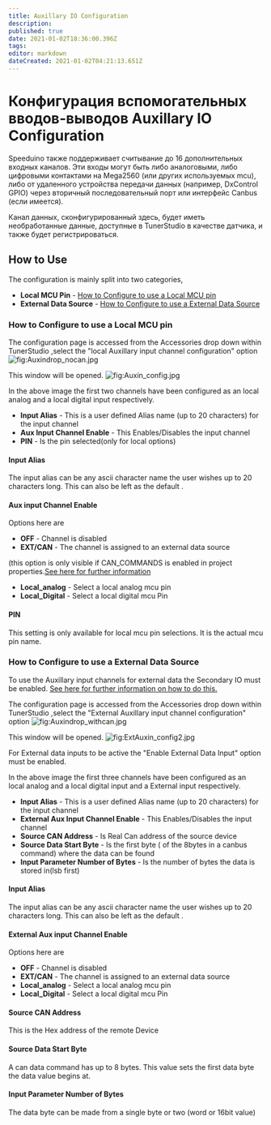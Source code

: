 ```yaml
---
title: Auxillary IO Configuration
description: 
published: true
date: 2021-01-02T18:36:00.396Z
tags: 
editor: markdown
dateCreated: 2021-01-02T04:21:13.651Z
---
```


# Конфигурация вспомогательных вводов-выводов Auxillary IO Configuration

Speeduino также поддерживает считывание до 16 дополнительных входных каналов. Эти входы могут быть либо аналоговыми, либо цифровыми контактами на Mega2560 (или других используемых mcu), либо от удаленного устройства передачи данных (например, DxControl GPIO) через вторичный последовательный порт или интерфейс Canbus (если имеется).

Канал данных, сконфигурированный здесь, будет иметь необработанные данные, доступные в TunerStudio в качестве датчика, и также будет регистрироваться.

## How to Use

The configuration is mainly split into two categories,

-   **Local MCU Pin** - [How to Configure to use a Local MCU pin](#How_to_Configure_to_use_a_Local_MCU_pin "wikilink")
-   **External Data Source** - [How to Configure to use a External Data Source](#How_to_Configure_to_use_a_External_Data_Source "wikilink")

### How to Configure to use a Local MCU pin

The configuration page is accessed from the Accessories drop down within TunerStudio ,select the "local Auxillary input channel configuration" option ![](Auxindrop_nocan.jpg "fig:Auxindrop_nocan.jpg")

This window will be opened. ![](Auxin_config.jpg "fig:Auxin_config.jpg")

In the above image the first two channels have been configured as an local analog and a local digital input respectively.

-   **Input Alias** - This is a user defined Alias name (up to 20 characters) for the input channel
-   **Aux Input Channel Enable** - This Enables/Disables the input channel
-   **PIN** - Is the pin selected(only for local options)

#### Input Alias

The input alias can be any ascii character name the user wishes up to 20 characters long. This can also be left as the default .

#### Aux input Channel Enable

Options here are

-   **OFF** - Channel is disabled
-   **EXT/CAN** - The channel is assigned to an external data source

(this option is only visible if CAN_COMMANDS is enabled in project properties.[See here for further information](#How_to_Configure_to_use_a_External_Data_Source "wikilink")

-   **Local_analog** - Select a local analog mcu pin
-   **Local_Digital** - Select a local digital mcu Pin

#### PIN

This setting is only available for local mcu pin selections. It is the actual mcu pin name.

### How to Configure to use a External Data Source

To use the Auxillary input channels for external data the Secondary IO must be enabled. [See here for further information on how to do this.](Secondary_Serial_IO_interface#Enable_Secondary_IO_interface "wikilink")

The configuration page is accessed from the Accessories drop down within TunerStudio ,select the "External Auxillary input channel configuration" option ![](Auxindrop_withcan.jpg "fig:Auxindrop_withcan.jpg")

This window will be opened. ![](ExtAuxin_config2.jpg "fig:ExtAuxin_config2.jpg")

For External data inputs to be active the "Enable External Data Input" option must be enabled.

In the above image the first three channels have been configured as an local analog and a local digital input and a External input respectively.

-   **Input Alias** - This is a user defined Alias name (up to 20 characters) for the input channel
-   **External Aux Input Channel Enable** - This Enables/Disables the input channel
-   **Source CAN Address** - Is Real Can address of the source device
-   **Source Data Start Byte** - Is the first byte ( of the 8bytes in a canbus command) where the data can be found
-   **Input Parameter Number of Bytes** - Is the number of bytes the data is stored in(lsb first)

#### Input Alias

The input alias can be any ascii character name the user wishes up to 20 characters long. This can also be left as the default .

#### External Aux input Channel Enable

Options here are

-   **OFF** - Channel is disabled
-   **EXT/CAN** - The channel is assigned to an external data source
-   **Local_analog** - Select a local analog mcu pin
-   **Local_Digital** - Select a local digital mcu Pin

#### Source CAN Address

This is the Hex address of the remote Device

#### Source Data Start Byte

A can data command has up to 8 bytes. This value sets the first data byte the data value begins at.

#### Input Parameter Number of Bytes

The data byte can be made from a single byte or two (word or 16bit value)